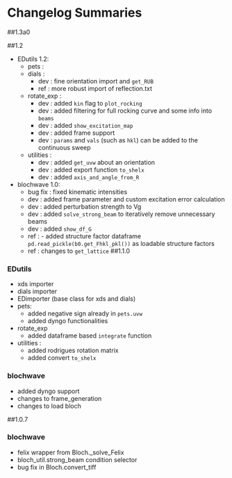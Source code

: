 # Changelog Summaries
##1.3a0

##1.2
- EDutils 1.2:
  - pets :
  - dials :
    - dev : fine orientation import and `get_RUB`
    - ref : more robust import of reflection.txt
  - rotate_exp :
    - dev : added `kin` flag to `plot_rocking`
    - dev : added filtering for full rocking curve and some info into `beams`
    - dev : added `show_excitation_map`
    - dev : added frame support
    - dev : `params` and `vals` (such as `hkl`) can be added to the continuous sweep
  - utilities :
    - dev : added `get_uvw` about an orientation    
    - dev : added export function `to_shelx`
    - dev : added `axis_and_angle_from_R`
- blochwave 1.0:
  - bug fix : fixed kinematic intensities
  - dev : added frame parameter and custom excitation error calculation
  - dev : added perturbation strength to Vg
  - dev : added `solve_strong_beam` to iteratively remove unnecessary beams
  - dev : added `show_df_G`
  - ref : - added structure factor dataframe `pd.read_pickle(b0.get_Fhkl_pkl())` as loadable structure factors
  - ref : changes to `get_lattice`
##1.1.0
### EDutils
- xds importer
- dials importer
- EDimporter (base class for xds and dials)
- pets:
  - added negative sign already in `pets.uvw`
  - added dyngo functionalities
- rotate_exp
  - added dataframe based `integrate` function
- utilities :
  - added rodrigues rotation matrix
  - added convert `to_shelx`
### blochwave
- added dyngo support
- changes to frame_generation
- changes to load bloch

##1.0.7
### blochwave
- felix wrapper from Bloch._solve_Felix
- bloch_util.strong_beam condition selector
- bug fix in Bloch.convert_tiff  
